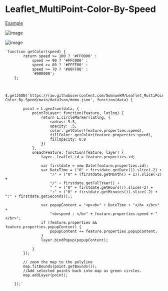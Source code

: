 # Leaflet_MultiPoint-Color-By-Speed

[Example](https://somnuekm.github.io/Leaflet_MultiPoint-Color-By-Speed/multiPointColorBySpeed.html)

![image](https://user-images.githubusercontent.com/58202287/133973903-a3995d23-4bc5-4ebc-ae7d-e60cf7b00eee.png)

![image](https://user-images.githubusercontent.com/58202287/133974079-1fe26a34-c4f4-4bb7-8739-dd670e038192.png)


    `function getColor(speed) {
            return speed >= 100 ? '#FF0000' :
                speed >= 90 ? '#FFC000' :
                speed >= 80 ? '#FFFF00' :
                speed >= 70 ? '#80FF00' :
                '#00E000';
        };


        $.getJSON('https://raw.githubusercontent.com/SomnuekM/Leaflet_MultiPoint-Color-By-Speed/main/dataJson/demo.json', function(data) {

            point = L.geoJson(data, {
                pointToLayer: function(feature, latlng) {
                    return L.circleMarker(latlng, {
                        radius: 5.5,
                        opacity: .5,
                        color: getColor(feature.properties.speed),
                        fillColor: getColor(feature.properties.speed),
                        fillOpacity: 0.8
                    })
                },
                onEachFeature: function(feature, layer) {
                    layer._leaflet_id = feature.properties.id;

                    var firstdate = new Date(feature.properties.id);
                    var DateTime = ("0" + firstdate.getDate()).slice(-2) +
                        "/" + ("0" + (firstdate.getMonth() + 1)).slice(-2) +
                        "/" + firstdate.getFullYear() +
                        " " + ("0" + firstdate.getHours()).slice(-2) +
                        ":" + ("0" + firstdate.getMinutes()).slice(-2) + ":" + firstdate.getSeconds();;

                    var popupContent = "<p><b>" + DateTime + "</b> </br>" +
                        "<b>speed : </b>" + feature.properties.speed + "</br>";
                    if (feature.properties && feature.properties.popupContent) {
                        popupContent += feature.properties.popupContent;
                    }
                    layer.bindPopup(popupContent);

                }
            });

            // zoom the map to the polyline
            map.fitBounds(point.getBounds());
            //Add selected points back into map as green circles.
            map.addLayer(point);

        });`


